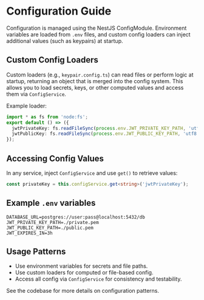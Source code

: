 # Configuration Guide

Configuration is managed using the NestJS ConfigModule. Environment variables are loaded from `.env` files, and custom config loaders can inject additional values (such as keypairs) at startup.

## Custom Config Loaders
Custom loaders (e.g., `keypair.config.ts`) can read files or perform logic at startup, returning an object that is merged into the config system. This allows you to load secrets, keys, or other computed values and access them via `ConfigService`.

Example loader:

```ts
import * as fs from 'node:fs';
export default () => ({
  jwtPrivateKey: fs.readFileSync(process.env.JWT_PRIVATE_KEY_PATH, 'utf8'),
  jwtPublicKey: fs.readFileSync(process.env.JWT_PUBLIC_KEY_PATH, 'utf8'),
});
```

## Accessing Config Values
In any service, inject `ConfigService` and use `get()` to retrieve values:

```ts
const privateKey = this.configService.get<string>('jwtPrivateKey');
```

## Example `.env` variables

```env
DATABASE_URL=postgres://user:pass@localhost:5432/db
JWT_PRIVATE_KEY_PATH=./private.pem
JWT_PUBLIC_KEY_PATH=./public.pem
JWT_EXPIRES_IN=3h
```

## Usage Patterns
- Use environment variables for secrets and file paths.
- Use custom loaders for computed or file-based config.
- Access all config via `ConfigService` for consistency and testability.

See the codebase for more details on configuration patterns.